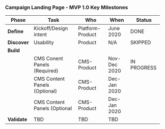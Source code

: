 ### Campaign Landing Page - MVP 1.0 Key Milestones

| Phase                   | Task                              | Who                       | When                    | Status        |      
| -------------           | -------------                     | -------------             | -------------           | ------------- |                          
| <b>Define<b>            | Kickoff/Design intent             | Platform-Product          | June 2020               | DONE          |            
| <b>Discover<b>          | Usability                         | Product                   | N/A                     | SKIPPED       |
| <b>Build<b>             |                                   |                           |                         |               |
|                         | CMS Conent Panels (Required)      | CMS-Product               | Nov-Dec 2020            | IN PROGRESS   |    
|                         | CMS Content Panels (Optional)     | CMS-Product               | Dec-Jan 2020            |               | 
|                         | CMS Content Panels (Optional      | CMS-Product               | Dec-Jan 2020            |               |      
| <b>Validate<b>          | TBD                               | TBD                       | TBD                     |               |

      

